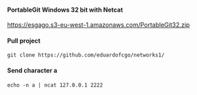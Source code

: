 #### PortableGit Windows 32 bit with Netcat

https://esgago.s3-eu-west-1.amazonaws.com/PortableGit32.zip

#### Pull project

`git clone https://github.com/eduardofcgo/networks1/`

#### Send character a

`echo -n a | ncat 127.0.0.1 2222`
